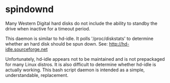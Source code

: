 # spindownd
Many Western Digital hard disks do not include the ability to standby the drive when inactive for a timeout period.  

This daemon is similar to hd-idle.  It polls '/proc/diskstats' to determine whether an hard disk should be spun down.  See: http://hd-idle.sourceforge.net

Unfortunately, hd-idle appears not to be maintained and is not prepackaged for many Linux distros.  It is also difficult to determine whether hd-idle is actually working.  This bash script daemon is intended as a simple, understandable, replacement.
